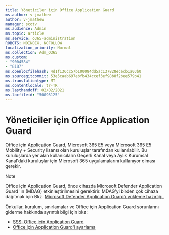 ```yaml
---
title: Yöneticiler için Office Application Guard
ms.author: v-jmathew
author: v-jmathew
manager: scotv
ms.audience: Admin
ms.topic: article
ms.service: o365-administration
ROBOTS: NOINDEX, NOFOLLOW
localization_priority: Normal
ms.collection: Adm_O365
ms.custom:
- "9004584"
- "8187"
ms.openlocfilehash: 4d1f136cc57b100084dd5ac137828ececb1a03b0
ms.sourcegitcommit: 53e5caab697ebfb434ccef3ef98b8f2bee579b41
ms.translationtype: MT
ms.contentlocale: tr-TR
ms.lasthandoff: 02/02/2021
ms.locfileid: "50093125"
---
```

# <a name="application-guard-for-office-for-admins"></a>Yöneticiler için Office Application Guard

Office için Application Guard, Microsoft 365 E5 veya Microsoft 365 E5 Mobility + Security lisansı olan kuruluşlar tarafından kullanılabilir. Bu kuruluşlarda yer alan kullanıcıların Geçerli Kanal veya Aylık Kurumsal Kanal'daki kuruluşlar için Microsoft 365 uygulamalarını kullanıyor olması gerekir.

> [!NOTE]
> Office için Application Guard, önce cihazda Microsoft Defender Application Guard 'ın (MDAG) etkinleştirilmesini gerektirir. MDAG'yi birden çok cihaza dağıtmak için Bkz. [Microsoft Defender Application Guard'ı yükleme hazırlığı.](https://docs.microsoft.com/windows/security/threat-protection/microsoft-defender-application-guard/install-md-app-guard)

Önkullar, kurulum, sınırlamalar ve Office için Application Guard sorunlarını giderme hakkında ayrıntılı bilgi için bkz:

- [SSS: Office için Application Guard](https://support.microsoft.com/office/application-guard-for-office-9e0fb9c2-ffad-43bf-8ba3-78f785fdba46)
- [Office için Application Guard'i ayarlama](https://docs.microsoft.com/microsoft-365/security/office-365-security/install-app-guard)
